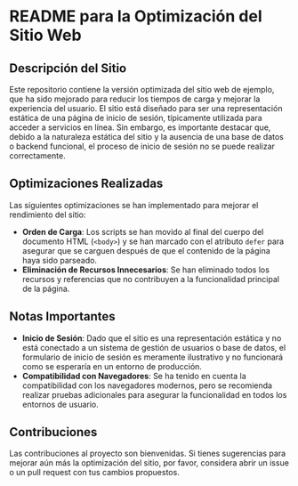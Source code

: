 # README para la Optimización del Sitio Web

## Descripción del Sitio

Este repositorio contiene la versión optimizada del sitio web de ejemplo, que ha sido mejorado para reducir los tiempos de carga y mejorar la experiencia del usuario. El sitio está diseñado para ser una representación estática de una página de inicio de sesión, típicamente utilizada para acceder a servicios en línea. Sin embargo, es importante destacar que, debido a la naturaleza estática del sitio y la ausencia de una base de datos o backend funcional, el proceso de inicio de sesión no se puede realizar correctamente.

## Optimizaciones Realizadas

Las siguientes optimizaciones se han implementado para mejorar el rendimiento del sitio:

- **Orden de Carga**: Los scripts se han movido al final del cuerpo del documento HTML (`<body>`) y se han marcado con el atributo `defer` para asegurar que se carguen después de que el contenido de la página haya sido parseado.
- **Eliminación de Recursos Innecesarios**: Se han eliminado todos los recursos y referencias que no contribuyen a la funcionalidad principal de la página.

## Notas Importantes

- **Inicio de Sesión**: Dado que el sitio es una representación estática y no está conectado a un sistema de gestión de usuarios o base de datos, el formulario de inicio de sesión es meramente ilustrativo y no funcionará como se esperaría en un entorno de producción.
- **Compatibilidad con Navegadores**: Se ha tenido en cuenta la compatibilidad con los navegadores modernos, pero se recomienda realizar pruebas adicionales para asegurar la funcionalidad en todos los entornos de usuario.

## Contribuciones

Las contribuciones al proyecto son bienvenidas. Si tienes sugerencias para mejorar aún más la optimización del sitio, por favor, considera abrir un issue o un pull request con tus cambios propuestos.
